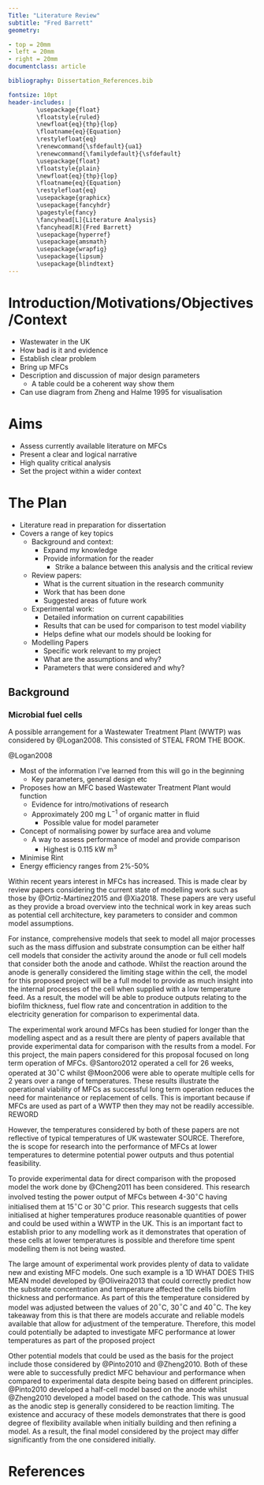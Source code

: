 ```yaml
---
Title: "Literature Review"
subtitle: "Fred Barrett"
geometry:

- top = 20mm
- left = 20mm
- right = 20mm
documentclass: article

bibliography: Dissertation_References.bib

fontsize: 10pt
header-includes: |
        \usepackage{float}
        \floatstyle{ruled}
        \newfloat{eq}{thp}{lop}
        \floatname{eq}{Equation}
        \restylefloat{eq}
        \renewcommand{\sfdefault}{ua1}
        \renewcommand{\familydefault}{\sfdefault}
        \usepackage{float}
        \floatstyle{plain}
        \newfloat{eq}{thp}{lop}
        \floatname{eq}{Equation}
        \restylefloat{eq}
        \usepackage{graphicx}
        \usepackage{fancyhdr}
        \pagestyle{fancy}
        \fancyhead[L]{Literature Analysis}
        \fancyhead[R]{Fred Barrett}
        \usepackage{hyperref}
        \usepackage{amsmath}
        \usepackage{wrapfig}
        \usepackage{lipsum}
        \usepackage{blindtext}
---
```


# Introduction/Motivations/Objectives/Context

- Wastewater in the UK
- How bad is it and evidence
- Establish clear problem
- Bring up MFCs
- Description and discussion of major design parameters
    - A table could be a coherent way show them
- Can use diagram from Zheng and Halme 1995 for visualisation 

# Aims

- Assess currently available literature on MFCs 
- Present a clear and logical narrative
- High quality critical analysis 
- Set the project within a wider context


# The Plan

- Literature read in preparation for dissertation
- Covers a range of key topics
    - Background and context:
        - Expand my knowledge 
        - Provide information for the reader
            - Strike a balance between this analysis and the critical review
    - Review papers:
        - What is the current situation in the research community
        - Work that has been done
        - Suggested areas of future work
    - Experimental work:
        - Detailed information on current capabilities
        - Results that can be used for comparison to test model viability
        - Helps define what our models should be looking for
    - Modelling Papers
        - Specific work relevant to my project
        - What are the assumptions and why?
        - Parameters that were considered and why?

## Background

### Microbial fuel cells

A possible arrangement for a Wastewater Treatment Plant (WWTP) was considered by @Logan2008. This consisted of STEAL FROM THE BOOK. 

@Logan2008


- Most of the information I've learned from this will go in the beginning 
    - Key parameters, general design etc
- Proposes how an MFC based Wastewater Treatment Plant would function
    - Evidence for intro/motivations of research 
    - Approximately 200 mg L$^{-1}$ of organic matter in fluid 
        - Possible value for model parameter
- Concept of normalising power by surface area and volume
    - A way to assess performance of model and provide comparison
        - Highest is 0.115 kW m$^3$ 
- Minimise Rint
- Energy efficiency ranges from 2%-50%



Within recent years interest in MFCs has increased. This is made clear by review papers considering the current state of
modelling work such as those by @Ortiz-Martínez2015 and @Xia2018. These papers are very useful as they provide a broad
overview into the technical work in key areas such as potential cell architecture, key parameters to consider and common
model assumptions.

For instance, comprehensive models that seek to model all major processes such as the mass diffusion and substrate 
consumption can be either half cell models that consider the activity around the anode or full cell models that consider both the anode and cathode. Whilst the reaction around the anode is generally considered the limiting stage within the cell, the model for this proposed project will be a full model to provide as much insight into the internal processes of the cell when supplied with a low temperature feed. As a result, the model will be able to produce outputs relating to 
the biofilm thickness, fuel flow rate and concentration in addition to the electricity generation for comparison to 
experimental data. 

The experimental work around MFCs has been studied for longer than the modelling aspect and as a result there are plenty
of papers available that provide experimental data for comparison with the results from a model. For this project, the main papers considered for this proposal focused on long term operation of MFCs.
@Santoro2012 operated a cell for 26 weeks, operated at 30$^{\circ}$C whilst @Moon2006 were able to operate multiple cells for 2 years over a range of temperatures. These results illustrate the operational viability of MFCs 
as successful long term operation reduces the need for maintenance or replacement of cells. This is important
because if MFCs are used as part of a WWTP then they may not be readily accessible. REWORD

However, the temperatures considered by both of these papers are not reflective of typical temperatures of UK wastewater SOURCE. Therefore, the is scope for research into the performance of MFCs at lower temperatures to determine potential
power outputs and thus potential feasibility. 

To provide experimental data for direct comparison with the proposed model the work done by @Cheng2011 has been considered.
This research involved testing the power output of MFCs between 4-30$^{\circ}$C having initialised them at 15$^{\circ}$C or 30$^{\circ}$C prior. This research suggests that cells initialised at higher temperatures produce reasonable 
quantities of power and could be used within a WWTP in the UK. This is an important fact to establish prior to any modelling work as it demonstrates that operation of these cells at lower temperatures is possible and therefore 
time spent modelling them is not being wasted. 

The large amount of experimental work provides plenty of data to validate new and existing MFC models. One such example 
is a 1D WHAT DOES THIS MEAN model  developed by @Oliveira2013 that could correctly predict how the substrate concentration and temperature affected the cells biofilm thickness and performance. As part of this the 
temperature considered by model was adjusted between the values of 20$^{\circ}$C, 30$^{\circ}$C and 40$^{\circ}$C. 
The key takeaway from this is that there are models accurate and reliable models available that allow for adjustment
of the temperature. Therefore, this model could potentially be adapted to investigate MFC performance at lower temperatures as part of the proposed project

Other potential models that could be used as the basis for the project include those considered by @Pinto2010 and @Zheng2010. Both of these were able to successfully predict MFC behaviour and performance when compared to 
experimental data despite being based on different principles. @Pinto2010 developed a half-cell model based 
on the anode whilst @Zheng2010 developed a model based on the cathode. This was unusual as the anodic step is generally considered to be reaction limiting. The existence and accuracy of these models demonstrates that there is good degree of flexibility available when initially building and then refining a model. As a result, the final model considered by the project may differ significantly from the one considered initially. 

# References